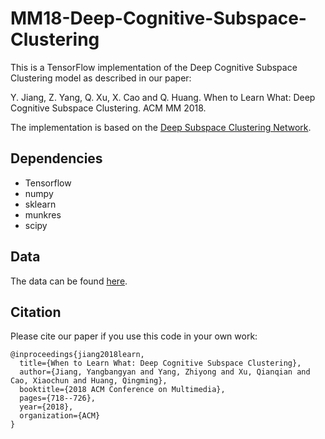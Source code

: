 # MM18-Deep-Cognitive-Subspace-Clustering
This is a TensorFlow implementation of the Deep Cognitive Subspace Clustering model as described in our paper:

Y. Jiang, Z. Yang, Q. Xu, X. Cao and Q. Huang. When to Learn What: Deep Cognitive Subspace Clustering. ACM MM 2018.

The implementation is based on the [Deep Subspace Clustering Network](https://github.com/panji1990/Deep-subspace-clustering-networks). 

## Dependencies
- Tensorflow
- numpy
- sklearn
- munkres
- scipy

## Data
The data can be found [here](https://github.com/panji1990/Deep-subspace-clustering-networks).

## Citation
Please cite our paper if you use this code in your own work:

```
@inproceedings{jiang2018learn,
  title={When to Learn What: Deep Cognitive Subspace Clustering},
  author={Jiang, Yangbangyan and Yang, Zhiyong and Xu, Qianqian and Cao, Xiaochun and Huang, Qingming},
  booktitle={2018 ACM Conference on Multimedia},
  pages={718--726},
  year={2018},
  organization={ACM}
}
```